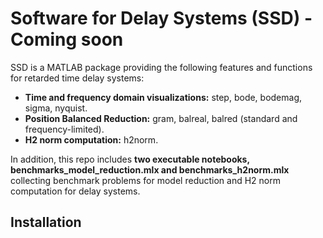 # Software for Delay Systems (SSD) - Coming soon

SSD is a MATLAB package providing the following features and functions for retarded time delay systems:
- **Time and frequency domain visualizations:** step, bode, bodemag, sigma, nyquist.
- **Position Balanced Reduction:** gram, balreal, balred (standard and frequency-limited).
- **H2 norm computation:** h2norm.

In addition, this repo includes **two executable notebooks, benchmarks_model_reduction.mlx and benchmarks_h2norm.mlx** collecting benchmark problems for model reduction and H2 norm computation for delay systems. 

## Installation
